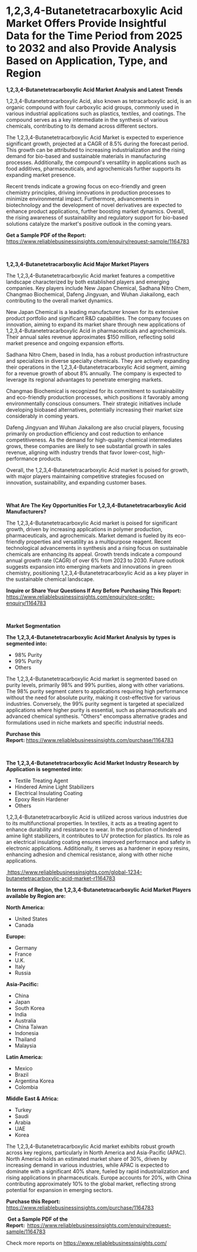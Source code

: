 <p><h1>1,2,3,4-Butanetetracarboxylic Acid Market Offers Provide Insightful Data for the Time Period from 2025 to 2032 and also Provide Analysis Based on Application, Type, and Region</h1></p><p><strong>1,2,3,4-Butanetetracarboxylic Acid Market Analysis and Latest Trends</strong></p>
<p><p>1,2,3,4-Butanetetracarboxylic Acid, also known as tetracarboxylic acid, is an organic compound with four carboxylic acid groups, commonly used in various industrial applications such as plastics, textiles, and coatings. The compound serves as a key intermediate in the synthesis of various chemicals, contributing to its demand across different sectors.</p><p>The 1,2,3,4-Butanetetracarboxylic Acid Market is expected to experience significant growth, projected at a CAGR of 8.5% during the forecast period. This growth can be attributed to increasing industrialization and the rising demand for bio-based and sustainable materials in manufacturing processes. Additionally, the compound's versatility in applications such as food additives, pharmaceuticals, and agrochemicals further supports its expanding market presence.</p><p>Recent trends indicate a growing focus on eco-friendly and green chemistry principles, driving innovations in production processes to minimize environmental impact. Furthermore, advancements in biotechnology and the development of novel derivatives are expected to enhance product applications, further boosting market dynamics. Overall, the rising awareness of sustainability and regulatory support for bio-based solutions catalyze the market's positive outlook in the coming years.</p></p>
<p><strong>Get a Sample PDF of the Report:&nbsp;</strong> <a href="https://www.reliablebusinessinsights.com/enquiry/request-sample/1164783?utm_campaign=3060&utm_medium=2&utm_source=Github&utm_content=ia&utm_term=24032025&utm_id=1234-butanetetracarboxylic-acid">https://www.reliablebusinessinsights.com/enquiry/request-sample/1164783</a></p>
<p>&nbsp;</p>
<p><strong>1,2,3,4-Butanetetracarboxylic Acid Major Market Players</strong></p>
<p><p>The 1,2,3,4-Butanetetracarboxylic Acid market features a competitive landscape characterized by both established players and emerging companies. Key players include New Japan Chemical, Sadhana Nitro Chem, Changmao Biochemical, Dafeng Jingyuan, and Wuhan Jiakailong, each contributing to the overall market dynamics.</p><p>New Japan Chemical is a leading manufacturer known for its extensive product portfolio and significant R&D capabilities. The company focuses on innovation, aiming to expand its market share through new applications of 1,2,3,4-Butanetetracarboxylic Acid in pharmaceuticals and agrochemicals. Their annual sales revenue approximates $150 million, reflecting solid market presence and ongoing expansion efforts.</p><p>Sadhana Nitro Chem, based in India, has a robust production infrastructure and specializes in diverse specialty chemicals. They are actively expanding their operations in the 1,2,3,4-Butanetetracarboxylic Acid segment, aiming for a revenue growth of about 8% annually. The company is expected to leverage its regional advantages to penetrate emerging markets.</p><p>Changmao Biochemical is recognized for its commitment to sustainability and eco-friendly production processes, which positions it favorably among environmentally conscious consumers. Their strategic initiatives include developing biobased alternatives, potentially increasing their market size considerably in coming years.</p><p>Dafeng Jingyuan and Wuhan Jiakailong are also crucial players, focusing primarily on production efficiency and cost reduction to enhance competitiveness. As the demand for high-quality chemical intermediates grows, these companies are likely to see substantial growth in sales revenue, aligning with industry trends that favor lower-cost, high-performance products.</p><p>Overall, the 1,2,3,4-Butanetetracarboxylic Acid market is poised for growth, with major players maintaining competitive strategies focused on innovation, sustainability, and expanding customer bases.</p></p>
<p>&nbsp;</p>
<p><strong>What Are The Key Opportunities For 1,2,3,4-Butanetetracarboxylic Acid Manufacturers?</strong></p>
<p><p>The 1,2,3,4-Butanetetracarboxylic Acid market is poised for significant growth, driven by increasing applications in polymer production, pharmaceuticals, and agrochemicals. Market demand is fueled by its eco-friendly properties and versatility as a multipurpose reagent. Recent technological advancements in synthesis and a rising focus on sustainable chemicals are enhancing its appeal. Growth trends indicate a compound annual growth rate (CAGR) of over 6% from 2023 to 2030. Future outlook suggests expansion into emerging markets and innovations in green chemistry, positioning 1,2,3,4-Butanetetracarboxylic Acid as a key player in the sustainable chemical landscape.</p></p>
<p><strong>Inquire or Share Your Questions If Any Before Purchasing This Report:</strong> <a href="https://www.reliablebusinessinsights.com/enquiry/pre-order-enquiry/1164783?utm_campaign=3060&utm_medium=2&utm_source=Github&utm_content=ia&utm_term=24032025&utm_id=1234-butanetetracarboxylic-acid">https://www.reliablebusinessinsights.com/enquiry/pre-order-enquiry/1164783</a></p>
<p>&nbsp;</p>
<p><strong>Market Segmentation</strong></p>
<p><strong>The 1,2,3,4-Butanetetracarboxylic Acid Market Analysis by types is segmented into:</strong></p>
<p><ul><li>98% Purity</li><li>99% Purity</li><li>Others</li></ul></p>
<p><p>The 1,2,3,4-Butanetetracarboxylic Acid market is segmented based on purity levels, primarily 98% and 99% purities, along with other variations. The 98% purity segment caters to applications requiring high performance without the need for absolute purity, making it cost-effective for various industries. Conversely, the 99% purity segment is targeted at specialized applications where higher purity is essential, such as pharmaceuticals and advanced chemical synthesis. "Others" encompass alternative grades and formulations used in niche markets and specific industrial needs.</p></p>
<p><strong>Purchase this Report:&nbsp;</strong><a href="https://www.reliablebusinessinsights.com/purchase/1164783?utm_campaign=3060&utm_medium=2&utm_source=Github&utm_content=ia&utm_term=24032025&utm_id=1234-butanetetracarboxylic-acid">https://www.reliablebusinessinsights.com/purchase/1164783</a></p>
<p>&nbsp;</p>
<p><strong>The 1,2,3,4-Butanetetracarboxylic Acid Market Industry Research by Application is segmented into:</strong></p>
<p><ul><li>Textile Treating Agent</li><li>Hindered Amine Light Stabilizers</li><li>Electrical Insulating Coating</li><li>Epoxy Resin Hardener</li><li>Others</li></ul></p>
<p><p>1,2,3,4-Butanetetracarboxylic Acid is utilized across various industries due to its multifunctional properties. In textiles, it acts as a treating agent to enhance durability and resistance to wear. In the production of hindered amine light stabilizers, it contributes to UV protection for plastics. Its role as an electrical insulating coating ensures improved performance and safety in electronic applications. Additionally, it serves as a hardener in epoxy resins, enhancing adhesion and chemical resistance, along with other niche applications.</p></p>
<p><a href="https://www.reliablebusinessinsights.com/global-1234-butanetetracarboxylic-acid-market-r1164783?utm_campaign=3060&utm_medium=2&utm_source=Github&utm_content=ia&utm_term=24032025&utm_id=1234-butanetetracarboxylic-acid">&nbsp;https://www.reliablebusinessinsights.com/global-1234-butanetetracarboxylic-acid-market-r1164783</a></p>
<p><strong>In terms of Region, the 1,2,3,4-Butanetetracarboxylic Acid Market Players available by Region are:</strong></p>
<p>
    <p> <strong> North America: </strong>
        <ul>
            <li>United States</li>
            <li>Canada</li>
        </ul>
        </p> 
    <p> <strong> Europe: </strong>
        <ul>
            <li>Germany</li>
            <li>France</li>
            <li>U.K.</li>
            <li>Italy</li>
            <li>Russia</li>
        </ul>
        </p> 
    <p> <strong> Asia-Pacific: </strong>
        <ul>
            <li>China</li>
            <li>Japan</li>
            <li>South Korea</li>
            <li>India</li>
            <li>Australia</li>
            <li>China Taiwan</li>
            <li>Indonesia</li>
            <li>Thailand</li>
            <li>Malaysia</li>
        </ul>
        </p> 
    <p> <strong> Latin America: </strong>
        <ul>
            <li>Mexico</li>
            <li>Brazil</li>
            <li>Argentina Korea</li>
            <li>Colombia</li>
        </ul>
        </p> 
    <p> <strong> Middle East & Africa: </strong>
        <ul>
            <li>Turkey</li>
            <li>Saudi</li>
            <li>Arabia</li>
            <li>UAE</li>
            <li>Korea</li>
        </ul>
    </p>
    </p>
<p><p>The 1,2,3,4-Butanetetracarboxylic Acid market exhibits robust growth across key regions, particularly in North America and Asia-Pacific (APAC). North America holds an estimated market share of 30%, driven by increasing demand in various industries, while APAC is expected to dominate with a significant 40% share, fueled by rapid industrialization and rising applications in pharmaceuticals. Europe accounts for 20%, with China contributing approximately 10% to the global market, reflecting strong potential for expansion in emerging sectors.</p></p>
<p><strong>Purchase this Report: </strong><a href="https://www.reliablebusinessinsights.com/purchase/1164783?utm_campaign=3060&utm_medium=2&utm_source=Github&utm_content=ia&utm_term=24032025&utm_id=1234-butanetetracarboxylic-acid">https://www.reliablebusinessinsights.com/purchase/1164783</a></p>
<p>&nbsp;<strong>Get a Sample PDF of the Report:&nbsp;&nbsp;</strong><a href="https://www.reliablebusinessinsights.com/enquiry/request-sample/1164783?utm_campaign=3060&utm_medium=2&utm_source=Github&utm_content=ia&utm_term=24032025&utm_id=1234-butanetetracarboxylic-acid">https://www.reliablebusinessinsights.com/enquiry/request-sample/1164783</a></p>
<p><strong></strong></p>
<p>Check more reports on <a href="https://www.reliablebusinessinsights.com/?utm_campaign=3060&utm_medium=2&utm_source=Github&utm_content=ia&utm_term=24032025&utm_id=1234-butanetetracarboxylic-acid">https://www.reliablebusinessinsights.com/</a></p>